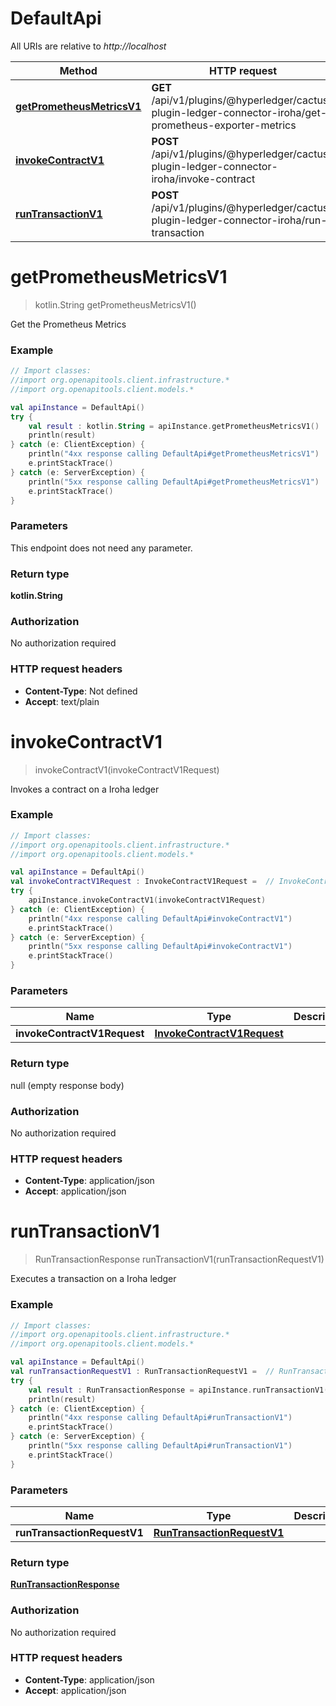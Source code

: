 # DefaultApi

All URIs are relative to *http://localhost*

Method | HTTP request | Description
------------- | ------------- | -------------
[**getPrometheusMetricsV1**](DefaultApi.md#getPrometheusMetricsV1) | **GET** /api/v1/plugins/@hyperledger/cactus-plugin-ledger-connector-iroha/get-prometheus-exporter-metrics | Get the Prometheus Metrics
[**invokeContractV1**](DefaultApi.md#invokeContractV1) | **POST** /api/v1/plugins/@hyperledger/cactus-plugin-ledger-connector-iroha/invoke-contract | Invokes a contract on a Iroha ledger
[**runTransactionV1**](DefaultApi.md#runTransactionV1) | **POST** /api/v1/plugins/@hyperledger/cactus-plugin-ledger-connector-iroha/run-transaction | Executes a transaction on a Iroha ledger


<a name="getPrometheusMetricsV1"></a>
# **getPrometheusMetricsV1**
> kotlin.String getPrometheusMetricsV1()

Get the Prometheus Metrics

### Example
```kotlin
// Import classes:
//import org.openapitools.client.infrastructure.*
//import org.openapitools.client.models.*

val apiInstance = DefaultApi()
try {
    val result : kotlin.String = apiInstance.getPrometheusMetricsV1()
    println(result)
} catch (e: ClientException) {
    println("4xx response calling DefaultApi#getPrometheusMetricsV1")
    e.printStackTrace()
} catch (e: ServerException) {
    println("5xx response calling DefaultApi#getPrometheusMetricsV1")
    e.printStackTrace()
}
```

### Parameters
This endpoint does not need any parameter.

### Return type

**kotlin.String**

### Authorization

No authorization required

### HTTP request headers

 - **Content-Type**: Not defined
 - **Accept**: text/plain

<a name="invokeContractV1"></a>
# **invokeContractV1**
> invokeContractV1(invokeContractV1Request)

Invokes a contract on a Iroha ledger

### Example
```kotlin
// Import classes:
//import org.openapitools.client.infrastructure.*
//import org.openapitools.client.models.*

val apiInstance = DefaultApi()
val invokeContractV1Request : InvokeContractV1Request =  // InvokeContractV1Request | 
try {
    apiInstance.invokeContractV1(invokeContractV1Request)
} catch (e: ClientException) {
    println("4xx response calling DefaultApi#invokeContractV1")
    e.printStackTrace()
} catch (e: ServerException) {
    println("5xx response calling DefaultApi#invokeContractV1")
    e.printStackTrace()
}
```

### Parameters

Name | Type | Description  | Notes
------------- | ------------- | ------------- | -------------
 **invokeContractV1Request** | [**InvokeContractV1Request**](InvokeContractV1Request.md)|  | [optional]

### Return type

null (empty response body)

### Authorization

No authorization required

### HTTP request headers

 - **Content-Type**: application/json
 - **Accept**: application/json

<a name="runTransactionV1"></a>
# **runTransactionV1**
> RunTransactionResponse runTransactionV1(runTransactionRequestV1)

Executes a transaction on a Iroha ledger

### Example
```kotlin
// Import classes:
//import org.openapitools.client.infrastructure.*
//import org.openapitools.client.models.*

val apiInstance = DefaultApi()
val runTransactionRequestV1 : RunTransactionRequestV1 =  // RunTransactionRequestV1 | 
try {
    val result : RunTransactionResponse = apiInstance.runTransactionV1(runTransactionRequestV1)
    println(result)
} catch (e: ClientException) {
    println("4xx response calling DefaultApi#runTransactionV1")
    e.printStackTrace()
} catch (e: ServerException) {
    println("5xx response calling DefaultApi#runTransactionV1")
    e.printStackTrace()
}
```

### Parameters

Name | Type | Description  | Notes
------------- | ------------- | ------------- | -------------
 **runTransactionRequestV1** | [**RunTransactionRequestV1**](RunTransactionRequestV1.md)|  | [optional]

### Return type

[**RunTransactionResponse**](RunTransactionResponse.md)

### Authorization

No authorization required

### HTTP request headers

 - **Content-Type**: application/json
 - **Accept**: application/json

